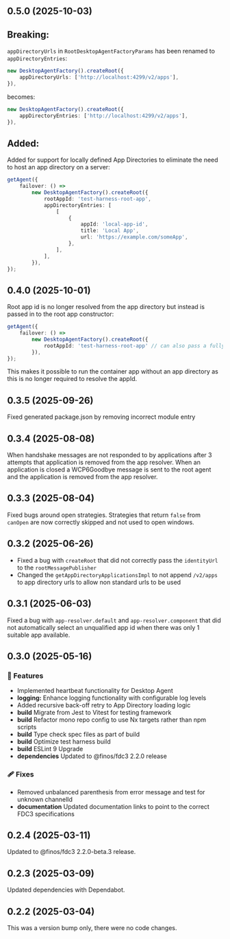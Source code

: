 ## 0.5.0 (2025-10-03)

## Breaking:

`appDirectoryUrls` in `RootDesktopAgentFactoryParams` has been renamed to `appDirectoryEntries`:

```ts
new DesktopAgentFactory().createRoot({
    appDirectoryUrls: ['http://localhost:4299/v2/apps'],
}),
```

becomes:

```ts
new DesktopAgentFactory().createRoot({
    appDirectoryEntries: ['http://localhost:4299/v2/apps'],
}),
```

## Added:

Added for support for locally defined App Directories to eliminate the need to host an app directory on a server:

```ts
getAgent({
    failover: () =>
        new DesktopAgentFactory().createRoot({
            rootAppId: 'test-harness-root-app',
            appDirectoryEntries: [
                [
                    {
                        appId: 'local-app-id',
                        title: 'Local App',
                        url: 'https://example.com/someApp',
                    },
                ],
            ],
        }),
});
```

## 0.4.0 (2025-10-01)

Root app id is no longer resolved from the app directory but instead is passed in to the root app constructor:

```ts
getAgent({
    failover: () =>
        new DesktopAgentFactory().createRoot({
            rootAppId: 'test-harness-root-app' // can also pass a fully qualified id: test-harness-root-app@host.com
        }),
});
```

This makes it possible to run the container app without an app directory as this is no longer required to resolve the appId.

## 0.3.5 (2025-09-26)

Fixed generated package.json by removing incorrect module entry

## 0.3.4 (2025-08-08)

When handshake messages are not responded to by applications after 3 attempts that application is removed from the app resolver.
When an application is closed a WCP6Goodbye message is sent to the root agent and the application is removed from the app resolver.

## 0.3.3 (2025-08-04)

Fixed bugs around open strategies. Strategies that return `false` from `canOpen` are now correctly skipped and not used to open windows.

## 0.3.2 (2025-06-26)

 - Fixed a bug with `createRoot` that did not correctly pass the `identityUrl` to the `rootMessagePublisher`
 - Changed the `getAppDirectoryApplicationsImpl` to not append `/v2/apps` to app directory urls to allow non standard urls to be used

## 0.3.1 (2025-06-03)

Fixed a bug with `app-resolver.default` and `app-resolver.component` that did not automatically select an unqualified app id when there was only 1 suitable app available.

## 0.3.0 (2025-05-16)

### 🚀 Features

- Implemented heartbeat functionality for Desktop Agent
- **logging:** Enhance logging functionality with configurable log levels
- Added recursive back-off retry to App Directory loading logic 
- **build** Migrate from Jest to Vitest for testing framework 
- **build** Refactor mono repo config to use Nx targets rather than npm scripts
- **build** Type check spec files as part of build 
- **build** Optimize test harness build 
- **build** ESLint 9 Upgrade
- **dependencies** Updated to @finos/fdc3 2.2.0 release

### 🩹 Fixes

- Removed unbalanced parenthesis from error message and test for unknown channelId
- **documentation** Updated documentation links to point to the correct FDC3 specifications 

## 0.2.4 (2025-03-11)

Updated to @finos/fdc3 2.2.0-beta.3 release.

## 0.2.3 (2025-03-09)

Updated dependencies with Dependabot.

## 0.2.2 (2025-03-04)

This was a version bump only, there were no code changes.